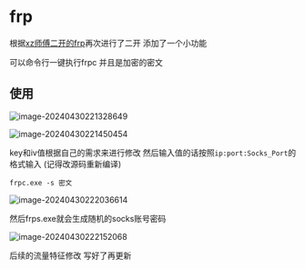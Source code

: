 # frp

根据[xz师傅二开的frp](https://github.com/X1r0z/frp)再次进行了二开 添加了一个小功能

可以命令行一键执行frpc  并且是加密的密文



## 使用

![image-20240430221328649](https://nuthecz.oss-cn-hangzhou.aliyuncs.com/file/202404302230237.png
)

![image-20240430221450454](https://nuthecz.oss-cn-hangzhou.aliyuncs.com/file/202404302230321.png)

key和iv值根据自己的需求来进行修改  然后输入值的话按照`ip:port:Socks_Port`的格式输入  (记得改源码重新编译)



```
frpc.exe -s 密文
```

![image-20240430222036614](https://nuthecz.oss-cn-hangzhou.aliyuncs.com/file/202404302230748.png)



然后frps.exe就会生成随机的socks账号密码

![image-20240430222152068](https://nuthecz.oss-cn-hangzhou.aliyuncs.com/file/202404302230300.png)



后续的流量特征修改 写好了再更新
